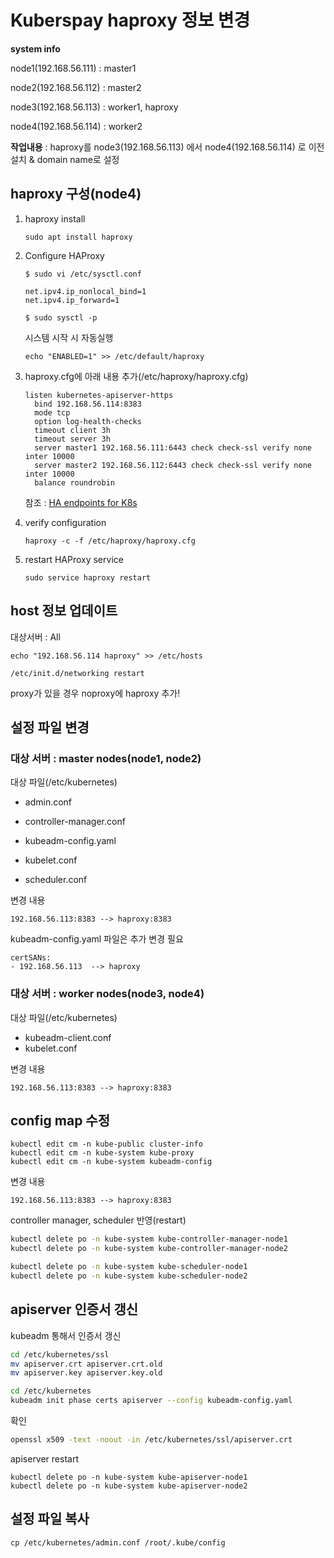 # Kuberspay haproxy 정보 변경

**system info**

node1(192.168.56.111) : master1

node2(192.168.56.112) : master2

node3(192.168.56.113) : worker1, haproxy
 
node4(192.168.56.114) : worker2  




**작업내용** : haproxy를 node3(192.168.56.113) 에서 node4(192.168.56.114) 로 이전 설치 & domain name로 설정



## haproxy 구성(node4)

1. haproxy install

   ```
   sudo apt install haproxy
   ```

2. Configure HAProxy

   ```
   $ sudo vi /etc/sysctl.conf
   
   net.ipv4.ip_nonlocal_bind=1
   net.ipv4.ip_forward=1
   
   $ sudo sysctl -p
   ```

   시스템 시작 시 자동실행

   ```
   echo "ENABLED=1" >> /etc/default/haproxy
   ```

3. haproxy.cfg에 아래 내용 추가(/etc/haproxy/haproxy.cfg)

   ```
   listen kubernetes-apiserver-https
     bind 192.168.56.114:8383
     mode tcp
     option log-health-checks
     timeout client 3h
     timeout server 3h
     server master1 192.168.56.111:6443 check check-ssl verify none inter 10000
     server master2 192.168.56.112:6443 check check-ssl verify none inter 10000
     balance roundrobin
   ```

   참조 : [HA endpoints for K8s](https://github.com/kubernetes-sigs/kubespray/blob/master/docs/ha-mode.md)

4. verify configuration

   ```
   haproxy -c -f /etc/haproxy/haproxy.cfg
   ```

5. restart HAProxy service

   ```
   sudo service haproxy restart
   ```



## host 정보 업데이트

대상서버 : All

```
echo "192.168.56.114 haproxy" >> /etc/hosts

/etc/init.d/networking restart
```



proxy가 있을 경우 noproxy에 haproxy 추가!



## 설정 파일 변경

### 대상 서버 : master nodes(node1, node2)

대상 파일(/etc/kubernetes)

* admin.conf

* controller-manager.conf

* kubeadm-config.yaml

* kubelet.conf

* scheduler.conf



변경 내용

```
192.168.56.113:8383 --> haproxy:8383
```

kubeadm-config.yaml  파일은 추가 변경 필요

```
certSANs:
- 192.168.56.113  --> haproxy
```



### 대상 서버 : worker nodes(node3, node4)

대상 파일(/etc/kubernetes)

* kubeadm-client.conf
* kubelet.conf



변경 내용

```
192.168.56.113:8383 --> haproxy:8383
```



## config map 수정

```
kubectl edit cm -n kube-public cluster-info
kubectl edit cm -n kube-system kube-proxy
kubectl edit cm -n kube-system kubeadm-config
```



변경 내용

```
192.168.56.113:8383 --> haproxy:8383
```



controller manager, scheduler 반영(restart)

```sh
kubectl delete po -n kube-system kube-controller-manager-node1
kubectl delete po -n kube-system kube-controller-manager-node2

kubectl delete po -n kube-system kube-scheduler-node1
kubectl delete po -n kube-system kube-scheduler-node2
```



## apiserver 인증서 갱신

kubeadm 통해서 인증서 갱신

```sh
cd /etc/kubernetes/ssl
mv apiserver.crt apiserver.crt.old
mv apiserver.key apiserver.key.old

cd /etc/kubernetes
kubeadm init phase certs apiserver --config kubeadm-config.yaml
```

확인

```sh
openssl x509 -text -noout -in /etc/kubernetes/ssl/apiserver.crt
```



apiserver restart

```
kubectl delete po -n kube-system kube-apiserver-node1
kubectl delete po -n kube-system kube-apiserver-node2
```



## 설정 파일 복사

```
cp /etc/kubernetes/admin.conf /root/.kube/config
```


